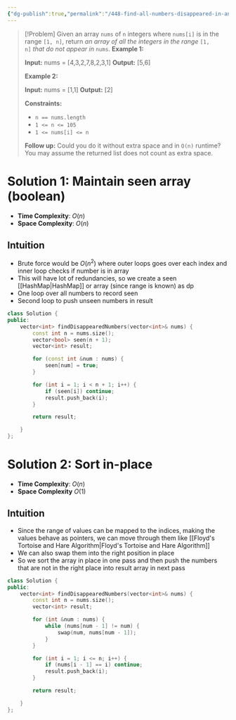 ```yaml
---
{"dg-publish":true,"permalink":"/448-find-all-numbers-disappeared-in-an-array/","tags":["array","dp"]}
---
```


>[!Problem]
>Given an array `nums` of `n` integers where `nums[i]` is in the range `[1, n]`, return _an array of all the integers in the range_ `[1, n]` _that do not appear in_ `nums`.
> **Example 1:**
> 
> **Input:** nums = [4,3,2,7,8,2,3,1]
> **Output:** [5,6]
> 
> **Example 2:**
> 
> **Input:** nums = [1,1]
> **Output:** [2]
> 
> **Constraints:**
> 
> - `n == nums.length`
> - `1 <= n <= 105`
> - `1 <= nums[i] <= n`
> 
> **Follow up:** Could you do it without extra space and in `O(n)` runtime? You may assume the returned list does not count as extra space.

# Solution 1: Maintain seen array (boolean)
- **Time Complexity**: $O(n)$
- **Space Complexity**: $O(n)$

## Intuition
- Brute force would be $O(n^2)$ where outer loops goes over each index and inner loop checks if number is in array
- This will have lot of redundancies, so we create a seen [[HashMap\|HashMap]] or array (since range is known) as dp
- One loop over all numbers to record seen
- Second loop to push unseen numbers in result

```cpp
class Solution {
public:
    vector<int> findDisappearedNumbers(vector<int>& nums) {
        const int n = nums.size();
        vector<bool> seen(n + 1);
        vector<int> result;

        for (const int &num : nums) {
            seen[num] = true;
        }

        for (int i = 1; i < n + 1; i++) {
            if (seen[i]) continue;
            result.push_back(i);
        }

        return result;

    }
};
```

# Solution 2: Sort in-place
- **Time Complexity**: $O(n)$
- **Space Complexity** $O(1)$

## Intuition
- Since the range of values can be mapped to the indices, making the values behave as pointers, we can move through them like [[Floyd's Tortoise and Hare Algorithm\|Floyd's Tortoise and Hare Algorithm]]
- We can also swap them into the right position in place
- So we sort the array in place in one pass and then push the numbers that are not in the right place into result array in next pass
```cpp
class Solution {
public:
    vector<int> findDisappearedNumbers(vector<int>& nums) {
        const int n = nums.size();
        vector<int> result;

        for (int &num : nums) {
            while (nums[num - 1] != num) {
                swap(num, nums[num - 1]);
            }
        }

        for (int i = 1; i <= n; i++) {
            if (nums[i - 1] == i) continue;
            result.push_back(i);
        }

        return result;

    }
};
```